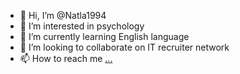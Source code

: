 - 👋 Hi, I’m @Natla1994
- 👀 I’m interested in psychology
- 🌱 I’m currently learning English language
- 💞️ I’m looking to collaborate on IT recruiter network
- 📫 How to reach me [...](https://www.linkedin.com/in/nataliia-boiko-recruiter/) 

<!---
Natla1994/Natla1994 is a ✨ special ✨ repository because its `README.md` (this file) appears on your GitHub profile.
You can click the Preview link to take a look at your changes.
--->
